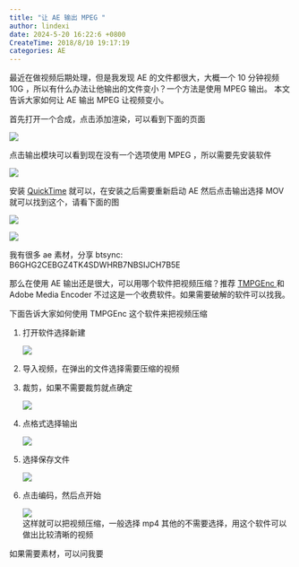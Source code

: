 ```yaml
---
title: "让 AE 输出 MPEG "
author: lindexi
date: 2024-5-20 16:22:6 +0800
CreateTime: 2018/8/10 19:17:19
categories: AE
---
```


最近在做视频后期处理，但是我发现 AE 的文件都很大，大概一个 10 分钟视频 10G ，所以有什么办法让他输出的文件变小？一个方法是使用 MPEG 输出。
本文告诉大家如何让 AE 输出 MPEG 让视频变小。

<!--more-->


<!-- CreateTime:2018/8/10 19:17:19 -->

<!-- 标签：AE -->

首先打开一个合成，点击添加渲染，可以看到下面的页面

![](http://image.acmx.xyz/34fdad35-5dfe-a75b-2b4b-8c5e313038e2%2F20171215165340.jpg)

点击输出模块可以看到现在没有一个选项使用 MPEG ，所以需要先安装软件 

![](http://image.acmx.xyz/34fdad35-5dfe-a75b-2b4b-8c5e313038e2%2F2017121516556.jpg)

安装 [QuickTime](http://download.csdn.net/download/lindexi_gd/10160598 ) 就可以，在安装之后需要重新启动 AE 然后点击输出选择 MOV 就可以找到这个，请看下面的图

![](http://image.acmx.xyz/34fdad35-5dfe-a75b-2b4b-8c5e313038e2%2F20171215165911.jpg)

![](http://image.acmx.xyz/34fdad35-5dfe-a75b-2b4b-8c5e313038e2%2F201712151723520171215175417.jpg)

我有很多 ae 素材，分享 btsync: B6GHG2CEBGZ4TK4SDWHRB7NBSIJCH7B5E

那么在使用 AE 输出还是很大，可以用哪个软件把视频压缩？推荐 [TMPGEnc ](http://tmpgenc.pegasys-inc.com/en/product/tvmw6.html ) 和 Adobe Media Encoder 不过这是一个收费软件。如果需要破解的软件可以找我。

下面告诉大家如何使用 TMPGEnc 这个软件来把视频压缩

1. 打开软件选择新建

   ![](http://image.acmx.xyz/34fdad35-5dfe-a75b-2b4b-8c5e313038e2%2F20171215172352017121519343.jpg)

1. 导入视频，在弹出的文件选择需要压缩的视频

1. 裁剪，如果不需要裁剪就点确定

   ![](http://image.acmx.xyz/34fdad35-5dfe-a75b-2b4b-8c5e313038e2%2F2017121517235201712151962.jpg)

1. 点格式选择输出

   ![](http://image.acmx.xyz/34fdad35-5dfe-a75b-2b4b-8c5e313038e2%2F20171215172352017121519659.jpg)

1. 选择保存文件   

   ![](http://image.acmx.xyz/34fdad35-5dfe-a75b-2b4b-8c5e313038e2%2F20171215172352017121519744.jpg)

1. 点击编码，然后点开始

   ![](http://image.acmx.xyz/34fdad35-5dfe-a75b-2b4b-8c5e313038e2%2F20171215172352017121519815.jpg)   
这样就可以把视频压缩，一般选择 mp4 其他的不需要选择，用这个软件可以做出比较清晰的视频

如果需要素材，可以问我要

